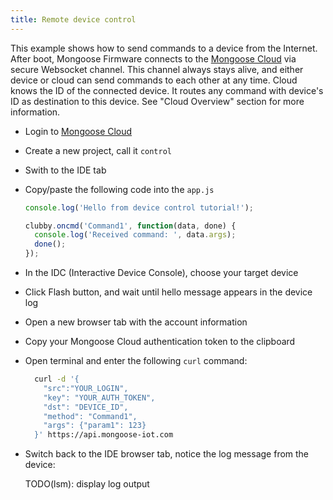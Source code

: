 ```yaml
---
title: Remote device control
---
```


This example shows how to send commands to a device from the Internet.
After boot, Mongoose Firmware connects to the
[Mongoose Cloud](https://mongoose-iot.com) via secure Websocket channel.
This channel always stays alive, and either device or cloud can send
commands to each other at any time. Cloud knows the ID of the connected device.
It routes any command with device's ID as destination to this device.
See "Cloud Overview" section for more information.

- Login to [Mongoose Cloud](https://mongoose-iot.com)
- Create a new project, call it `control`
- Swith to the IDE tab
- Copy/paste the following code into the `app.js`

    ```javascript
    console.log('Hello from device control tutorial!');

    clubby.oncmd('Command1', function(data, done) {
      console.log('Received command: ', data.args);
      done();
    });
    ```

- In the IDC (Interactive Device Console), choose your target device
- Click Flash button, and wait until hello message appears in the device log
- Open a new browser tab with the account information
- Copy your Mongoose Cloud authentication token to the clipboard
- Open terminal and enter the following `curl` command:

    ```sh
      curl -d '{
        "src":"YOUR_LOGIN",
        "key": "YOUR_AUTH_TOKEN",
        "dst": "DEVICE_ID",
        "method": "Command1",
        "args": {"param1": 123}
      }' https://api.mongoose-iot.com
    ```

- Switch back to the IDE browser tab, notice the log message from the device:

  TODO(lsm): display log output
